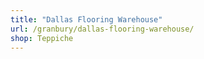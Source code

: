 ```yaml
---
title: "Dallas Flooring Warehouse"
url: /granbury/dallas-flooring-warehouse/
shop: Teppiche
---
```

